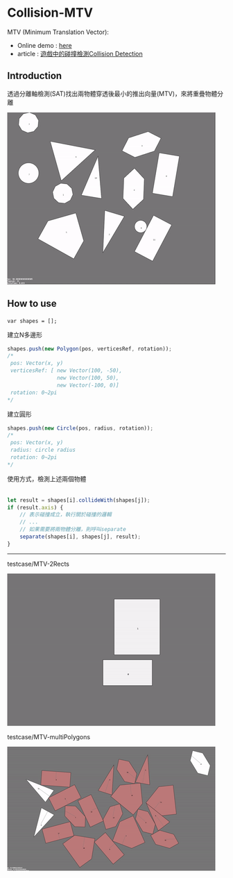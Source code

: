 # Collision-MTV
MTV (Minimum Translation Vector):
- Online demo : [here](https://davidhsu666.com/downloads/Collision-MTV/demo/)
- article : [遊戲中的碰撞檢測Collision Detection](http://davidhsu666.com/archives/gamecollisiondetection/)


## Introduction

透過分離軸檢測(SAT)找出兩物體穿透後最小的推出向量(MTV)，來將重疊物體分離

![AllText](example3.gif)

## How to use

`var shapes = [];`

建立N多邊形
```js
shapes.push(new Polygon(pos, verticesRef, rotation));
/*
 pos: Vector(x, y)
 verticesRef: [ new Vector(100, -50),
                new Vector(100, 50),
                new Vector(-100, 0)]
 rotation: 0~2pi
*/
```

建立圓形
```js
shapes.push(new Circle(pos, radius, rotation));
/*
 pos: Vector(x, y)
 radius: circle radius
 rotation: 0~2pi
*/
```

使用方式，檢測上述兩個物體

```js

let result = shapes[i].collideWith(shapes[j]);
if (result.axis) {
    // 表示碰撞成立，執行關於碰撞的邏輯
    // ...
    // 如果需要將兩物體分離，則呼叫separate
    separate(shapes[i], shapes[j], result);
}
```

---


testcase/MTV-2Rects

![AllText](example1.gif)

testcase/MTV-multiPolygons

![AllText](example2.gif)

